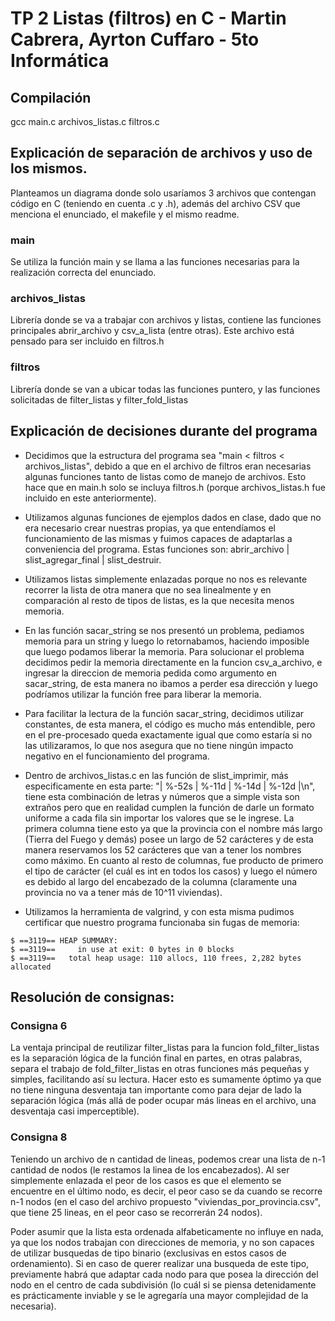 # TP 2 Listas (filtros) en C - Martin Cabrera, Ayrton Cuffaro - 5to Informática


## Compilación

gcc main.c archivos_listas.c filtros.c


## Explicación de separación de archivos y uso de los mismos.

Planteamos un diagrama donde solo usaríamos 3 archivos que contengan código en C (teniendo en cuenta .c y .h), además del archivo CSV que menciona el enunciado, el makefile y el mismo readme.

### main
Se utiliza la función main y se llama a las funciones necesarias para la realización correcta del enunciado.

### archivos_listas
Librería donde se va a trabajar con archivos y listas, contiene las funciones principales abrir_archivo y csv_a_lista (entre otras).
 Este archivo está pensado para ser incluido en filtros.h

### filtros
Librería donde se van a ubicar todas las funciones puntero, y las funciones solicitadas de filter_listas y filter_fold_listas


## Explicación de decisiones durante del programa

- Decidimos que la estructura del programa sea "main < filtros < archivos_listas", debido a que en el archivo de filtros eran necesarias algunas funciones tanto de listas como de manejo de archivos. Esto hace que en main.h solo se incluya filtros.h (porque archivos_listas.h fue incluido en este anteriormente).

- Utilizamos algunas funciones de ejemplos dados en clase, dado que no era necesario crear nuestras propias, ya que entendíamos el funcionamiento de las mismas y fuimos capaces de adaptarlas a conveniencia del programa. Estas funciones son: abrir_archivo | slist_agregar_final | slist_destruir. 

- Utilizamos listas simplemente enlazadas porque no nos es relevante recorrer la lista de otra manera que no sea linealmente y en comparación al resto de tipos de listas, es la que necesita menos memoria.

- En las función sacar_string se nos presentó un problema, pediamos memoria para un string y luego lo retornabamos, haciendo imposible que luego podamos liberar la memoria. Para solucionar el problema decidimos pedir la memoria directamente en la funcion csv_a_archivo, e ingresar la direccion de memoria pedida como argumento en sacar_string, de esta manera no ibamos a perder esa dirección y luego podríamos utilizar la función free para liberar la memoria.

- Para facilitar la lectura de la función sacar_string, decidimos utilizar constantes, de esta manera, el código es mucho más entendible, pero en el pre-procesado queda exactamente igual que como estaría si no las utilizaramos, lo que nos asegura que no tiene ningún impacto negativo en el funcionamiento del programa.

- Dentro de archivos_listas.c en las función de slist_imprimir, más especificamente en esta parte: "| %-52s | %-11d | %-14d | %-12d |\n", tiene esta combinación de letras y números que a simple vista son extraños pero que en realidad cumplen la función de darle un formato uniforme a cada fila sin importar los valores que se le ingrese. La primera columna tiene esto ya que la provincia con el nombre más largo (Tierra del Fuego y demás) posee un largo de 52 carácteres y de esta manera reservamos los 52 carácteres que van a tener los nombres como máximo. En cuanto al resto de columnas, fue producto de primero el tipo de carácter (el cuál es int en todos los casos) y luego el número es debido al largo del encabezado de la columna (claramente una provincia no va a tener más de 10^11 viviendas).

- Utilizamos la herramienta de valgrind, y con esta misma pudimos certificar que nuestro programa funcionaba sin fugas de memoria:
```
$ ==3119== HEAP SUMMARY:
$ ==3119==     in use at exit: 0 bytes in 0 blocks
$ ==3119==   total heap usage: 110 allocs, 110 frees, 2,282 bytes allocated
```

## Resolución de consignas:

### Consigna 6
 La ventaja principal de reutilizar filter_listas para la funcion fold_filter_listas es la separación lógica de la función final en partes, en otras palabras, separa el trabajo de fold_filter_listas en otras funciones más pequeñas y simples, facilitando así su lectura.
 Hacer esto es sumamente óptimo ya que no tiene ninguna desventaja tan importante como para dejar de lado la separación lógica (más allá de poder ocupar más lineas en el archivo, una desventaja casi imperceptible).

### Consigna 8
 Teniendo un archivo de n cantidad de lineas, podemos crear una lista de n-1 cantidad de nodos (le restamos la linea de los encabezados). Al ser simplemente enlazada el peor de los casos es que el elemento se encuentre en el último nodo, es decir, el peor caso se da cuando se recorre n-1 nodos (en el caso del archivo propuesto "viviendas_por_provincia.csv", que tiene 25 lineas, en el peor caso se recorrerán 24 nodos).

 Poder asumir que la lista esta ordenada alfabeticamente no influye en nada, ya que los nodos trabajan con direcciones de memoria, y no son capaces de utilizar busquedas de tipo binario (exclusivas en estos casos de ordenamiento). Si en caso de querer realizar una busqueda de este tipo, previamente habrá que adaptar cada nodo para que posea la dirección del nodo en el centro de cada subdivisión (lo cuál si se piensa detenidamente es prácticamente inviable y se le agregaría una mayor complejidad de la necesaria).
